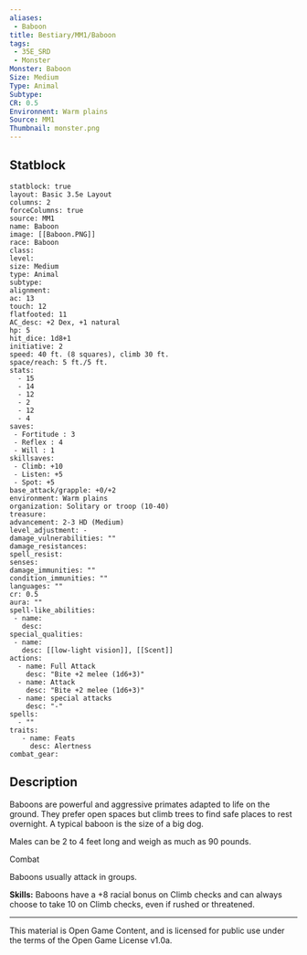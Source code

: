 ```yaml
---
aliases:
 - Baboon
title: Bestiary/MM1/Baboon
tags: 
 - 35E_SRD
 - Monster
Monster: Baboon
Size: Medium
Type: Animal
Subtype: 
CR: 0.5
Environnent: Warm plains
Source: MM1
Thumbnail: monster.png
---
```


## Statblock

```statblock
statblock: true
layout: Basic 3.5e Layout
columns: 2
forceColumns: true
source: MM1 
name: Baboon
image: [[Baboon.PNG]]
race: Baboon
class: 
level: 
size: Medium
type: Animal
subtype: 
alignment: 
ac: 13
touch: 12
flatfooted: 11
AC_desc: +2 Dex, +1 natural
hp: 5
hit_dice: 1d8+1
initiative: 2
speed: 40 ft. (8 squares), climb 30 ft.
space/reach: 5 ft./5 ft.
stats:
  - 15
  - 14
  - 12
  - 2
  - 12
  - 4
saves:
 - Fortitude : 3
 - Reflex : 4
 - Will : 1
skillsaves:
 - Climb: +10
 - Listen: +5
 - Spot: +5
base_attack/grapple: +0/+2
environment: Warm plains
organization: Solitary or troop (10-40)
treasure: 
advancement: 2-3 HD (Medium)
level_adjustment: -
damage_vulnerabilities: ""
damage_resistances: 
spell_resist: 
senses: 
damage_immunities: ""
condition_immunities: ""
languages: ""
cr: 0.5
aura: ""
spell-like_abilities:
 - name: 
   desc: 
special_qualities:
 - name:
   desc: [[low-light vision]], [[Scent]]
actions:
  - name: Full Attack
    desc: "Bite +2 melee (1d6+3)"
  - name: Attack
    desc: "Bite +2 melee (1d6+3)"
  - name: special attacks
    desc: "-"
spells:
  - ""
traits:
   - name: Feats
     desc: Alertness
combat_gear:  
```

## Description



Baboons are powerful and aggressive primates adapted to life on the ground. They prefer open spaces but climb trees to find safe places to rest overnight. A typical baboon is the size of a big dog.

Males can be 2 to 4 feet long and weigh as much as 90 pounds.

Combat

Baboons usually attack in groups.


**Skills:** Baboons have a +8 racial bonus on Climb checks and can always choose to take 10 on Climb checks, even if rushed or threatened.

---

This material is Open Game Content, and is licensed for public use under the terms of the Open Game License v1.0a.
